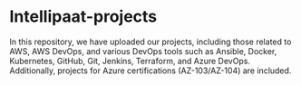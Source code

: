 # Intellipaat-projects
In this repository, we have uploaded our projects, including those related to AWS, AWS DevOps, and various DevOps tools such as Ansible, Docker, Kubernetes, GitHub, Git, Jenkins, Terraform, and Azure DevOps. Additionally, projects for Azure certifications (AZ-103/AZ-104) are included.
